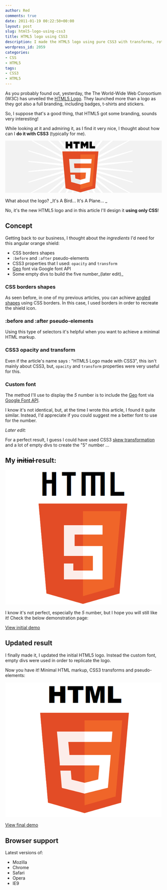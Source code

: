 ```yaml
---
author: Red
comments: true
date: 2011-01-19 00:22:50+00:00
layout: post
slug: html5-logo-using-css3
title: HTML5 logo using CSS3
description: I made the HTML5 logo using pure CSS3 with transforms, rotations and pseudo elements.
wordpress_id: 2059
categories:
- CSS
- HTML5
tags:
- CSS3
- HTML5
---
```


As you probably found out, yesterday, the The World-Wide Web Consortium (W3C) has unveiled the [HTML5 Logo](http://www.w3.org/html/logo/). They launched more than a logo as they got also a full branding, including badges, t-shirts and stickers. 

So, I suppose that's a good thing, that HTML5 got some branding, sounds very interesting! 

While looking at it and admiring it, as I find it very nice, I thought about how can I **do it with CSS3** (typically for me). 

![HTML5 logo](/dist/uploads/2011/01/HTML5-logo.png)
<!-- more -->

What about the logo? _It's A Bird... It's A Plane... _ 

No, it's the new HTML5 logo and in this article I'll design it **using only CSS**!

## Concept

Getting back to our business, I thought about the _ingredients_ I'd need for this angular orange shield:

  * CSS borders shapes
  * `:before` and `:after` pseudo-elements
  * CSS3 properties that I used: `opacity` and `transform`
  * [Geo](http://code.google.com/webfonts/preview#font-family=Geo) font via Google font API
  * Some empty divs to build the five number_(later edit)_

### CSS borders shapes

As seen before, in one of my previous articles, you can achieve [angled shapes](/happy-holidays-with-css3) using CSS borders. In this case, I used borders in order to recreate the shield icon.

### :before and :after pseudo-elements

Using this type of selectors it's helpful when you  want to achieve a minimal HTML markup.

### CSS3 opacity and transform

Even if the article's name says : "HTML5 Logo made with CSS3", this isn't mainly about CSS3, but, `opacity` and `transform` properties were very useful for this.

### Custom font

The method I'll use to display the _5_ number is to include  the [Geo](http://code.google.com/webfonts/preview#font-family=Geo) font via [Google Font API](http://code.google.com/apis/webfonts/). 

I know it's not identical, but, at the time I wrote this article, I found it quite similar. Instead, I'd appreciate if you could suggest me a better font to use for the number.

_Later edit:_


For a perfect result, I guess I could have used CSS3 [skew transformation](http://www.w3.org/TR/SVG/coords.html#SkewXDefined) and a lot of empty divs to create the "5" number ...

## My <del>initial </del> result:


[![HTML5 logo with CSS3](/dist/uploads/2011/01/css3-html5-logo-initial.png)](/dist/uploads/2011/01/html5-css3-logo.html)

I know it's not perfect, especially the _5_ number, but I hope you will still like it! Check the below demonstration page:

[View initial demo](/dist/uploads/2011/01/html5-css3-logo.html)

## Updated result

I finally made it, I updated the initial HTML5 logo. Instead the custom font, empty divs were used in order to replicate the logo. 

Now you have it! Minimal HTML markup, CSS3 transforms and pseudo-elements:

[![Final HTML5 logo with CSS3 transform](/dist/uploads/2011/01/css3-html5-logo.png)](/dist/uploads/2011/01/html5-css3-logo-updated.html)

[View final demo](/dist/uploads/2011/01/html5-css3-logo-updated.html)

## Browser support

Latest versions of:

  * Mozilla
  * Chrome
  * Safari
  * Opera
  * IE9